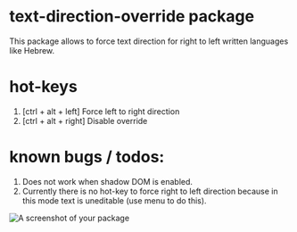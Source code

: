 # text-direction-override package

This package allows to force text direction for right to left written languages like Hebrew.

# hot-keys

1. [ctrl + alt + left] Force left to right direction
2. [ctrl + alt + right] Disable override

# known bugs / todos:

1. Does not work when shadow DOM is enabled.
2. Currently there is no hot-key to force right to left direction because in this mode text is uneditable (use menu to do this).

![A screenshot of your package](https://raw.githubusercontent.com/cmosespl/force-text-direction/master/screenshot.png)
